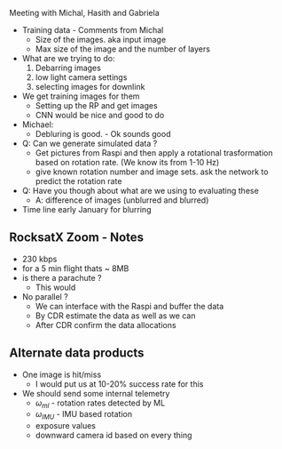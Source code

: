 Meeting with Michal, Hasith and Gabriela

- Training data - Comments from Michal
	- Size of the images. aka input image
	- Max size of the image and the number of layers
- What are we trying to do:
	1. Debarring images
	2. low light camera settings
	3. selecting images for downlink
- We get training images for them
	- Setting up the RP and get images
	- CNN would be nice and good to do
- Michael: 
	- Debluring is good. - Ok sounds good
- Q: Can we generate simulated data ?
	- Get pictures from Raspi and then apply a rotational trasformation based on rotation rate. (We know its from 1-10 Hz)
	- give known rotation number and image sets. ask the network to predict the rotation rate
- Q: Have you though about what are we using to evaluating these
	- A: difference of images (unblurred and blurred)
- Time line early January for blurring 

## RocksatX Zoom - Notes 

- 230 kbps
- for a 5 min flight thats ~ 8MB
- is there a parachute ? 
	- This would 
- No parallel ?
	- We can interface with the Raspi and buffer the data
	- By CDR estimate the data as well as we can
	- After CDR confirm the data allocations

 
## Alternate data products

- One image is hit/miss 
	- I would put us at 10-20% success rate for this
- We should send some internal telemetry
	- $\omega_{ml}$ - rotation rates detected by ML
	- $\omega_{IMU}$ - IMU based rotation
	- exposure values 
	- downward camera id based on every thing